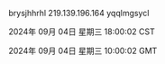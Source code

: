 brysjhhrhl 219.139.196.164 yqqlmgsycl

2024年 09月 04日 星期三 18:00:02 CST

2024年 09月 04日 星期三 10:00:02 GMT
